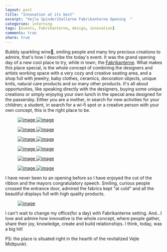 ```yaml
---
layout: post
title: "Innovation at its best"
excerpt: "Vejle Spinderihallerne Fabrikanterne Opening  "
categories: interning
tags: [events, Fabrikanterne, design, innovation]
comments: true
share: true
---
```


Bubbly sparkling wine:wine_glass:, smiling people and many tiny precious creations to admire, that's how I describe the today's event. It was the grand opening day of a new cool place to try, while in town, the <a href="http://fabrikanterne.com/" target="_blank"> Fabrikanterne</a>. What makes this place special, is the whole concept of combining the designers and artists working space with a very cozy and creative seating area, and a shop full with jewelry, baby clothes, ceramics, decoration objects, unique knits, natural care products and so many other products. It's all about opportunities, like speaking directly with the designers, buying some unique creations or simply enjoying your own lunch in the special area designed for the passersby. Either you are a mother, in search for new activities for your children; a student, in search for a wi-fi spot or a creative person with your own concept, this is the right place to be.

<figure class="half">
  <a href="{{site.url}}/images/interning/18-09-2015/IMG_1459.jpg">
    <img src="{{site.url}}/images/interning/18-09-2015/IMG_1459.jpg" alt="image"/>  
  </a>
  <a href="{{site.url}}/images/interning/18-09-2015/IMG_1477.jpg">
    <img src="{{site.url}}/images/interning/18-09-2015/IMG_1477.jpg" alt="image">  
  </a>
</figure>

<figure class="half">
  <a href="{{site.url}}/images/interning/18-09-2015/IMG_1445.jpg">
    <img src="{{site.url}}/images/interning/18-09-2015/IMG_1445.jpg" alt="image">  
  </a>
  <a href="{{site.url}}/images/interning/18-09-2015/IMG_1447.jpg">
    <img src="{{site.url}}/images/interning/18-09-2015/IMG_1447.jpg" alt="image">  
  </a>
</figure>

<figure class="half">
  <a href="{{site.url}}/images/interning/18-09-2015/IMG_1455.jpg">
    <img src="{{site.url}}/images/interning/18-09-2015/IMG_1455.jpg" alt="image">  
  </a>
  <a href="{{site.url}}/images/interning/18-09-2015/IMG_1458.jpg">
    <img src="{{site.url}}/images/interning/18-09-2015/IMG_1458.jpg" alt="image">  
  </a>
</figure>

<figure class="half">
  <a href="{{site.url}}/images/interning/18-09-2015/IMG_1464.jpg">
    <img src="{{site.url}}/images/interning/18-09-2015/IMG_1464.jpg" alt="image">  
  </a>
  <a href="{{site.url}}/images/interning/18-09-2015/IMG_1457.jpg">
    <img src="{{site.url}}/images/interning/18-09-2015/IMG_1457.jpg" alt="image">  
  </a>
</figure>

<figure class="half">
  <a href="{{site.url}}/images/interning/18-09-2015/IMG_1460.jpg">
    <img src="{{site.url}}/images/interning/18-09-2015/IMG_1460.jpg" alt="image">  
  </a>
  <a href="{{site.url}}/images/interning/18-09-2015/IMG_1443.jpg">
    <img src="{{site.url}}/images/interning/18-09-2015/IMG_1443.jpg" alt="image">  
  </a>
</figure>

<figure class="half">
  <a href="{{site.url}}/images/interning/18-09-2015/IMG_1480.jpg">
    <img src="{{site.url}}/images/interning/18-09-2015/IMG_1480.jpg" alt="image">  
  </a>
  <a href="{{site.url}}/images/interning/18-09-2015/IMG_1471.jpg">
    <img src="{{site.url}}/images/interning/18-09-2015/IMG_1471.jpg" alt="image">  
  </a>
</figure>

I have never been to an opening before so I have enjoyed the cut of the ribbon and the mayors congratulatory speech. Smiling, curious  people crossed the entrance door, admired the fabrics kept "at cold" and all the beautiful displays full with high quality products.

<figure>
	<a href="{{site.url}}/images/interning/18-09-2015/IMG_1439.jpg"><img src="{{site.url}}/images/interning/18-09-2015/IMG_1439.jpg" alt="image"></a>
</figure>

I can't wait to change my office(for a day) with Fabrikanterne setting. And...I love and admire how innovative is the whole concept, where people gather, share their joy, knowledge, create and build relationships. I think, today, was a big hit!

PS: the place is situated right in the hearth of the revitalized Vejle Midtpunkt.
